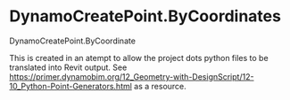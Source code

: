 # DynamoCreatePoint.ByCoordinates
DynamoCreatePoint.ByCoordinate

This is created in an atempt to allow the project dots python files to be translated into Revit output.
See https://primer.dynamobim.org/12_Geometry-with-DesignScript/12-10_Python-Point-Generators.html as a resource.
